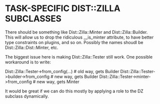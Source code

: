 
# TASK-SPECIFIC DIST::ZILLA SUBCLASSES

There should be something like Dist::Zilla::Minter and Dist::Zilla::Builder.
This will allow us to drop the ridiculous __is_minter attribute, to have better
type constraints on plugins, and so on.  Possibly the names shoudl be
Dist::Zilla::Dist::Minter, etc.

The biggest issue here is making Dist::Zilla::Tester still work.  One possible
workaround is to write:

  Dist::Zilla::Tester->from_config(...)     # old way, gets Builder
  Dist::Zilla::Tester->builder->from_config # new way, gets Builder
  Dist::Zilla::Tester->minter->from_config  # new way, gets Minter

It would be great if we can do this mostly by applying a role to the DZ
subclass dynamically.

